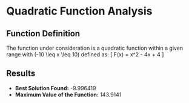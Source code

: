 # Quadratic Function Analysis

## Function Definition
The function under consideration is a quadratic function within a given range with \(-10 \leq x \leq 10\) defined as:
\[ F(x) = x^2 - 4x + 4 \] 

## Results
- **Best Solution Found:** -9.996419
- **Maximum Value of the Function:** 143.9141